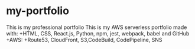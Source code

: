 # my-portfolio
This is my professional portfolio
This is my AWS serverless portfolio made with:
+HTML, CSS, React.js, Python, npm, jest, webpack, babel and GitHub
+AWS:
+Route53, CloudFront, S3,CodeBuild, CodePipeline, SNS
